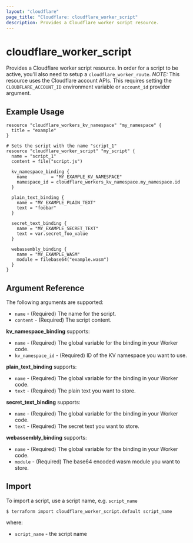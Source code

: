 ```yaml
---
layout: "cloudflare"
page_title: "Cloudflare: cloudflare_worker_script"
description: Provides a Cloudflare worker script resource.
---
```


# cloudflare_worker_script

Provides a Cloudflare worker script resource. In order for a script to be active, you'll also need to setup a `cloudflare_worker_route`. _NOTE:_ This resource uses the Cloudflare account APIs. This requires setting the `CLOUDFLARE_ACCOUNT_ID` environment variable or `account_id` provider argument.

## Example Usage

```hcl
resource "cloudflare_workers_kv_namespace" "my_namespace" {
  title = "example"
}

# Sets the script with the name "script_1"
resource "cloudflare_worker_script" "my_script" {
  name = "script_1"
  content = file("script.js")

  kv_namespace_binding {
    name         = "MY_EXAMPLE_KV_NAMESPACE"
    namespace_id = cloudflare_workers_kv_namespace.my_namespace.id
  }

  plain_text_binding {
    name = "MY_EXAMPLE_PLAIN_TEXT"
    text = "foobar"
  }

  secret_text_binding {
    name = "MY_EXAMPLE_SECRET_TEXT"
    text = var.secret_foo_value
  }

  webassembly_binding {
    name = "MY_EXAMPLE_WASM"
    module = filebase64("example.wasm")
  }
}
```

## Argument Reference

The following arguments are supported:

- `name` - (Required) The name for the script.
- `content` - (Required) The script content.

**kv_namespace_binding** supports:

- `name` - (Required) The global variable for the binding in your Worker code.
- `kv_namespace_id` - (Required) ID of the KV namespace you want to use.

**plain_text_binding** supports:

- `name` - (Required) The global variable for the binding in your Worker code.
- `text` - (Required) The plain text you want to store.

**secret_text_binding** supports:

- `name` - (Required) The global variable for the binding in your Worker code.
- `text` - (Required) The secret text you want to store.

**webassembly_binding** supports:

- `name` - (Required) The global variable for the binding in your Worker code.
- `module` - (Required) The base64 encoded wasm module you want to store.

## Import

To import a script, use a script name, e.g. `script_name`

```
$ terraform import cloudflare_worker_script.default script_name
```

where:

- `script_name` - the script name
